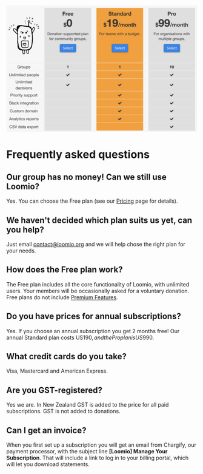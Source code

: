 <img class="screenshot" alt="Pricing table" src="pricing_en.png" />

# Frequently asked questions

## Our group has no money! Can we still use Loomio?

Yes. You can choose the Free plan (see our [Pricing](http://loomio.org/pricing "opens pricing page in new tab") page for details).

## We haven't decided which plan suits us yet, can you help?

Just email [contact@loomio.org](mailto:contact@loomio.org "opens in new tab") and we will help chose the right plan for your needs.

## How does the Free plan work?

The Free plan includes all the core functionality of Loomio, with unlimited users. Your members will be occasionally asked for a voluntary donation. Free plans do not include [Premium Features](https://loomio.gitbooks.io/manual/content/en/premium_features.html).

## Do you have prices for annual subscriptions?

Yes. If you choose an annual subscription you get 2 months free! Our annual Standard plan costs US$190, and the Pro plan is US$990.

## What credit cards do you take?

Visa, Mastercard and American Express.

## Are you GST-registered?

Yes we are. In New Zealand GST is added to the price for all paid subscriptions. GST is not added to donations.

## Can I get an invoice?

When you first set up a subscription you will get an email from Chargify, our payment processor, with the subject line **[Loomio] Manage Your Subscription**. That will include a link to log in to your billing portal, which will let you download statements.



